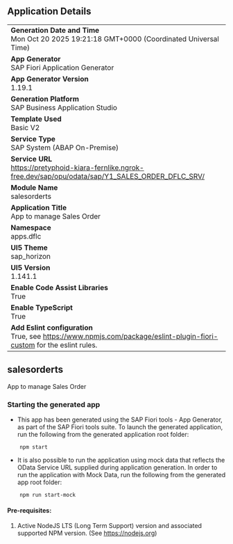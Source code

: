 ## Application Details
|               |
| ------------- |
|**Generation Date and Time**<br>Mon Oct 20 2025 19:21:18 GMT+0000 (Coordinated Universal Time)|
|**App Generator**<br>SAP Fiori Application Generator|
|**App Generator Version**<br>1.19.1|
|**Generation Platform**<br>SAP Business Application Studio|
|**Template Used**<br>Basic V2|
|**Service Type**<br>SAP System (ABAP On-Premise)|
|**Service URL**<br>https://pretyphoid-kiara-fernlike.ngrok-free.dev/sap/opu/odata/sap/Y1_SALES_ORDER_DFLC_SRV/|
|**Module Name**<br>salesorderts|
|**Application Title**<br>App to manage Sales Order|
|**Namespace**<br>apps.dflc|
|**UI5 Theme**<br>sap_horizon|
|**UI5 Version**<br>1.141.1|
|**Enable Code Assist Libraries**<br>True|
|**Enable TypeScript**<br>True|
|**Add Eslint configuration**<br>True, see https://www.npmjs.com/package/eslint-plugin-fiori-custom for the eslint rules.|

## salesorderts

App to manage Sales Order

### Starting the generated app

-   This app has been generated using the SAP Fiori tools - App Generator, as part of the SAP Fiori tools suite.  To launch the generated application, run the following from the generated application root folder:

```
    npm start
```

- It is also possible to run the application using mock data that reflects the OData Service URL supplied during application generation.  In order to run the application with Mock Data, run the following from the generated app root folder:

```
    npm run start-mock
```

#### Pre-requisites:

1. Active NodeJS LTS (Long Term Support) version and associated supported NPM version.  (See https://nodejs.org)


